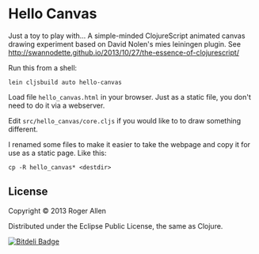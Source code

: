 # Hello Canvas

Just a toy to play with... A simple-minded ClojureScript animated
canvas drawing experiment based on David Nolen's mies leiningen
plugin.  See
http://swannodette.github.io/2013/10/27/the-essence-of-clojurescript/


Run this from a shell:
```shell
lein cljsbuild auto hello-canvas
```

Load file `hello_canvas.html` in your browser.  Just as a static file,
you don't need to do it via a webserver.

Edit `src/hello_canvas/core.cljs` if you would like to to draw
something different.

I renamed some files to make it easier to take the webpage and
copy it for use as a static page.  Like this:

```shell
cp -R hello_canvas* <destdir>
```

## License

Copyright © 2013 Roger Allen

Distributed under the Eclipse Public License, the same as Clojure.

[![Bitdeli Badge](https://d2weczhvl823v0.cloudfront.net/rogerallen/hello_canvas/trend.png)](https://bitdeli.com/free "Bitdeli Badge")
